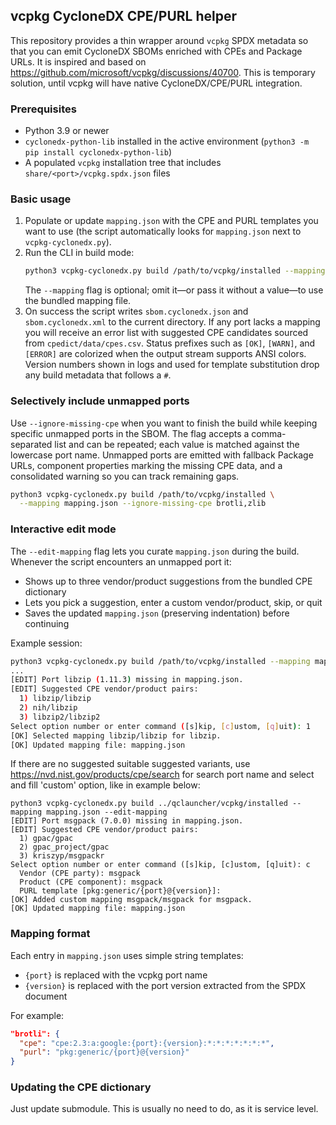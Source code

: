## vcpkg CycloneDX CPE/PURL helper

This repository provides a thin wrapper around `vcpkg` SPDX metadata so that you can emit CycloneDX SBOMs enriched with CPEs and Package URLs. It is inspired and based on https://github.com/microsoft/vcpkg/discussions/40700. This is temporary solution, until vcpkg will have native CycloneDX/CPE/PURL integration.

### Prerequisites
- Python 3.9 or newer
- `cyclonedx-python-lib` installed in the active environment (`python3 -m pip install cyclonedx-python-lib`)
- A populated `vcpkg` installation tree that includes `share/<port>/vcpkg.spdx.json` files

### Basic usage
1. Populate or update `mapping.json` with the CPE and PURL templates you want to use (the script automatically looks for `mapping.json` next to `vcpkg-cyclonedx.py`).
2. Run the CLI in build mode:
   ```bash
   python3 vcpkg-cyclonedx.py build /path/to/vcpkg/installed --mapping mapping.json
   ```
   The `--mapping` flag is optional; omit it—or pass it without a value—to use the bundled mapping file.
3. On success the script writes `sbom.cyclonedx.json` and `sbom.cyclonedx.xml` to the current directory. If any port lacks a mapping you will receive an error list with suggested CPE candidates sourced from `cpedict/data/cpes.csv`. Status prefixes such as `[OK]`, `[WARN]`, and `[ERROR]` are colorized when the output stream supports ANSI colors. Version numbers shown in logs and used for template substitution drop any build metadata that follows a `#`.

### Selectively include unmapped ports
Use `--ignore-missing-cpe` when you want to finish the build while keeping specific unmapped ports in the SBOM. The flag accepts a comma-separated list and can be repeated; each value is matched against the lowercase port name. Unmapped ports are emitted with fallback Package URLs, component properties marking the missing CPE data, and a consolidated warning so you can track remaining gaps.
```bash
python3 vcpkg-cyclonedx.py build /path/to/vcpkg/installed \
  --mapping mapping.json --ignore-missing-cpe brotli,zlib
```

### Interactive edit mode
The `--edit-mapping` flag lets you curate `mapping.json` during the build. Whenever the script encounters an unmapped port it:
- Shows up to three vendor/product suggestions from the bundled CPE dictionary
- Lets you pick a suggestion, enter a custom vendor/product, skip, or quit
- Saves the updated `mapping.json` (preserving indentation) before continuing

Example session:
```bash
python3 vcpkg-cyclonedx.py build /path/to/vcpkg/installed --mapping mapping.json --edit-mapping
...
[EDIT] Port libzip (1.11.3) missing in mapping.json.
[EDIT] Suggested CPE vendor/product pairs:
  1) libzip/libzip
  2) nih/libzip
  3) libzip2/libzip2
Select option number or enter command ([s]kip, [c]ustom, [q]uit): 1
[OK] Selected mapping libzip/libzip for libzip.
[OK] Updated mapping file: mapping.json
```

If there are no suggested suitable suggested variants, use https://nvd.nist.gov/products/cpe/search for search port name and select and fill 'custom' option, like in example below:

```
python3 vcpkg-cyclonedx.py build ../qclauncher/vcpkg/installed --mapping mapping.json --edit-mapping
[EDIT] Port msgpack (7.0.0) missing in mapping.json.
[EDIT] Suggested CPE vendor/product pairs:
  1) gpac/gpac
  2) gpac_project/gpac
  3) kriszyp/msgpackr
Select option number or enter command ([s]kip, [c]ustom, [q]uit): c
  Vendor (CPE party): msgpack
  Product (CPE component): msgpack
  PURL template [pkg:generic/{port}@{version}]: 
[OK] Added custom mapping msgpack/msgpack for msgpack.
[OK] Updated mapping file: mapping.json
```

### Mapping format
Each entry in `mapping.json` uses simple string templates:
- `{port}` is replaced with the vcpkg port name
- `{version}` is replaced with the port version extracted from the SPDX document

For example:
```json
"brotli": {
  "cpe": "cpe:2.3:a:google:{port}:{version}:*:*:*:*:*:*:*",
  "purl": "pkg:generic/{port}@{version}"
}
```

### Updating the CPE dictionary
Just update submodule. This is usually no need to do, as it is service level.
